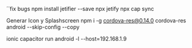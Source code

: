 ´´fix bugs
npm install jetifier --save
npx jetify
npx cap sync


Generar Icon y Splashscreen
npm i -g cordova-res@0.14.0
cordova-res android --skip-config --copy


ionic capacitor run android -l --host=192.168.1.9